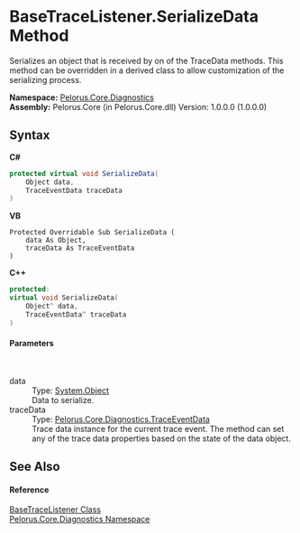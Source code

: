 # BaseTraceListener.SerializeData Method 
 

Serializes an object that is received by on of the TraceData methods. This method can be overridden in a derived class to allow customization of the serializing process.

**Namespace:**&nbsp;<a href="9C794B0B">Pelorus.Core.Diagnostics</a><br />**Assembly:**&nbsp;Pelorus.Core (in Pelorus.Core.dll) Version: 1.0.0.0 (1.0.0.0)

## Syntax

**C#**<br />
``` C#
protected virtual void SerializeData(
	Object data,
	TraceEventData traceData
)
```

**VB**<br />
``` VB
Protected Overridable Sub SerializeData ( 
	data As Object,
	traceData As TraceEventData
)
```

**C++**<br />
``` C++
protected:
virtual void SerializeData(
	Object^ data, 
	TraceEventData^ traceData
)
```


#### Parameters
&nbsp;<dl><dt>data</dt><dd>Type: <a href="http://msdn2.microsoft.com/en-us/library/e5kfa45b" target="_blank">System.Object</a><br />Data to serialize.</dd><dt>traceData</dt><dd>Type: <a href="707B7152">Pelorus.Core.Diagnostics.TraceEventData</a><br />Trace data instance for the current trace event. The method can set any of the trace data properties based on the state of the data object.</dd></dl>

## See Also


#### Reference
<a href="E94DFA3F">BaseTraceListener Class</a><br /><a href="9C794B0B">Pelorus.Core.Diagnostics Namespace</a><br />
